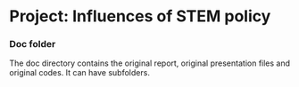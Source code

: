 # Project: Influences of STEM policy
### Doc folder

The doc directory contains the original report, original presentation files and original codes. It can have subfolders.  
